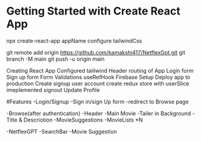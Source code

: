 # Getting Started with Create React App

npx create-react-app appName
configure tailwindCss

git remote add origin https://github.com/kamakshi417/NetflexGpt.git
git branch -M main
git push -u origin main

Creating React App
Configured taiilwind
Header
routing of App
Login form
Sign up form
Form Validations
useRefHook
Firebase Setup
Deploy app to production
Create signup user account
create redux store with userSlice
imeplemented signout
Update Profile


#Features
-Login/Signup
    -Sign in/sign Up form
    -redirect to Browse page

-Browse(after authentication)
 -Header
 -Main Movie
        -Tailer in Background
        -Title & Descriotion
        -MovieSuggestions
        -MovieLists *N

-NetflexGPT
    -SearchBar
    -Movie Suggestion